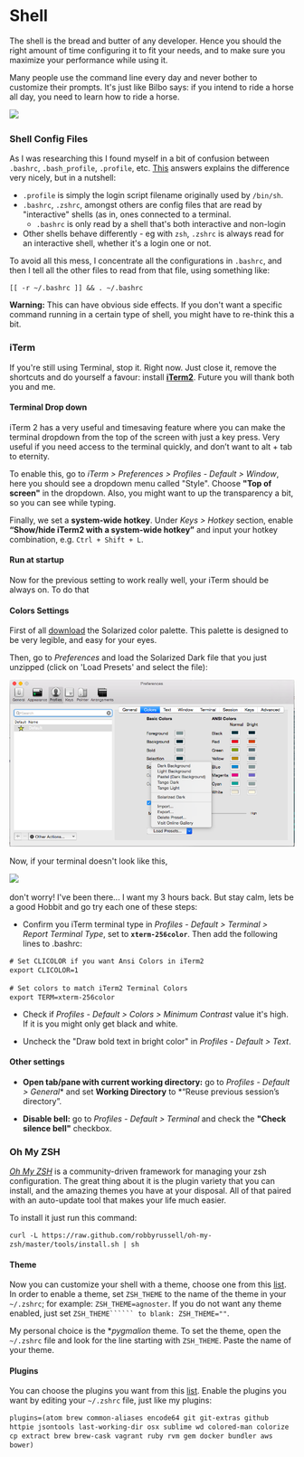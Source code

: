# Shell

The shell is the bread and butter of any developer. Hence you should the right amount of time configuring it to fit your needs, and to make sure you maximize your performance while using it.

Many people use the command line every day and never bother to customize their prompts. It's just like Bilbo says: if you intend to ride a horse all day, you need to learn how to ride a horse.

![](http://28.media.tumblr.com/tumblr_lxjxfkj2bi1r0pci8o1_500.gi)



### Shell Config Files

As I was researching this I found myself in a bit of confusion between ```.bashrc```,  ```.bash_profile```, ```.profile```, etc. [This](http://stackoverflow.com/a/415444) answers explains the difference very nicely, but in a nutshell:
* ```.profile``` is simply the login script filename originally used by ```/bin/sh```.
* ```.bashrc```, ```.zshrc```, amongst others are config files that are read by "interactive" shells (as in, ones connected to a terminal.
    * ```.bashrc``` is only read by a shell that's both interactive and non-login
* Other shells behave differently - eg with ```zsh```, ```.zshrc``` is always read for an interactive shell, whether it's a login one or not.

To avoid all this mess, I concentrate all the configurations in ```.bashrc```, and then I tell all the other files to read from that file, using something like:

```shell
[[ -r ~/.bashrc ]] && . ~/.bashrc
```

**Warning:** This can have obvious side effects. If you don't want a specific command running in a certain type of shell, you might have to re-think this a bit.




### iTerm 
If you're still using Terminal, stop it. Right now. Just close it, remove the shortcuts and do yourself a favour: install **[iTerm2](https://www.iterm2.com/)**. Future you will thank both you and me.



#### Terminal Drop down

iTerm 2 has a very useful and timesaving feature where you can make the terminal dropdown from the top of the screen with just a key press. Very useful if you need access to the terminal quickly, and don’t want to alt + tab to eternity.

To enable this, go to *iTerm > Preferences > Profiles - Default > Window*, here you should see a dropdown menu called "Style". Choose **"Top of screen"** in the dropdown. Also, you might want to up the transparency a bit, so you can see while typing. 

Finally, we set a **system-wide hotkey**. Under *Keys > Hotkey* section, enable **“Show/hide iTerm2 with a system-wide hotkey”** and input your hotkey combination, e.g. ```Ctrl + Shift + L```. 


#### Run at startup

Now for the previous setting to work really well, your iTerm should be always on. To do that




#### Colors Settings

First of all [download](https://github.com/altercation/solarized/tree/master/iterm2-colors-solarized) the Solarized color palette. This palette is designed to be very legible, and easy for your eyes.

Then, go to *Preferences* and load the Solarized Dark file that you just unzipped (click on 'Load Presets' and select the file):

![](iterm-solarized-settings.png)

Now, if your terminal doesn't look like this,

![](https://www.dropbox.com/s/3yvgky963r5wyyy/Screenshot%202015-06-29%2022.47.47.png)

don't worry! I've been there... I want my 3 hours back. But stay calm, lets be a good Hobbit and go try each one of these steps:
* Confirm you iTerm terminal type in *Profiles - Default > Terminal > Report Terminal Type*, set to **```xterm-256color```**. Then add the following lines to .bashrc:

```shell
# Set CLICOLOR if you want Ansi Colors in iTerm2 
export CLICOLOR=1

# Set colors to match iTerm2 Terminal Colors
export TERM=xterm-256color
```

* Check if *Profiles - Default > Colors > Minimum Contrast* value it's high. If it is you might only get black and white.

* Uncheck the "Draw bold text in bright color" in *Profiles - Default > Text*.


<!--
#### Font settings

Download and install [Source Code Pro](https://github.com/adobe-fonts/source-code-pro). In *Profile - Default > Text* change the font to Source Code Pro Lite. Source Code Pro can be downloaded from here.
-->


#### Other settings
* **Open tab/pane with current working directory:** go to *Profiles - Default > General** and set **Working Directory** to *“Reuse previous session’s directory”.

* **Disable bell:** go to *Profiles - Default > Terminal* and check the **"Check silence bell"** checkbox.


### Oh My ZSH

*[Oh My ZSH](http://ohmyz.sh/)* is a community-driven framework for managing your zsh configuration. The great thing about it is the plugin variety that you can install, and the amazing themes you have at your disposal. All of that paired with an auto-update tool that makes your life much easier.

To install it just run this command:
```shell
curl -L https://raw.github.com/robbyrussell/oh-my-zsh/master/tools/install.sh | sh
```

#### Theme
Now you can customize your shell with a theme, choose one from this [list](https://github.com/robbyrussell/oh-my-zsh/wiki/Themes). In order to enable a theme, set ```ZSH_THEME``` to the name of the theme in your ```~/.zshrc```; for example: ```ZSH_THEME=agnoster```. If you do not want any theme enabled, just set ```ZSH_THEME`````` to blank: ZSH_THEME=""```.

My personal choice is the **pygmalion* theme. To set the theme, open the `~/.zshrc` file and look for the line starting with `ZSH_THEME`. Paste the name of your theme.


#### Plugins

 You can choose the plugins you want from this [list](https://github.com/robbyrussell/oh-my-zsh/wiki/Plugins-Overview). Enable the plugins you want by editing your ```~/.zshrc``` file, just like my plugins:
 
 ```shell
plugins=(atom brew common-aliases encode64 git git-extras github httpie jsontools last-working-dir osx sublime wd colored-man colorize cp extract brew brew-cask vagrant ruby rvm gem docker bundler aws bower)
 ```
